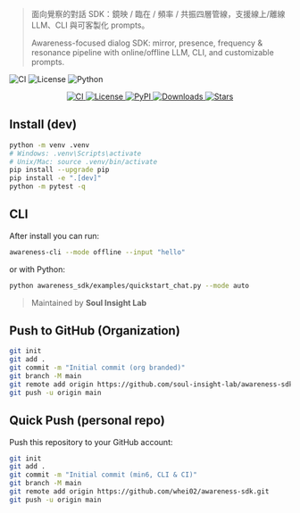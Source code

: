 > 面向覺察的對話 SDK：鏡映 / 臨在 / 頻率 / 共振四層管線，支援線上/離線 LLM、CLI 與可客製化 prompts。
>
> Awareness-focused dialog SDK: mirror, presence, frequency & resonance pipeline with online/offline LLM, CLI, and customizable prompts.

![CI](https://github.com/whei02/awareness-sdk/actions/workflows/ci.yml/badge.svg?branch=main)
![License](https://img.shields.io/badge/License-MIT-green.svg)
![Python](https://img.shields.io/badge/python-3.9%2B-blue.svg)

<p align="center">
  <a href="https://github.com/YOUR_GH_USERNAME/awareness-sdk/actions/workflows/ci.yml">
    <img alt="CI" src="https://img.shields.io/github/actions/workflow/status/YOUR_GH_USERNAME/awareness-sdk/ci.yml?branch=main">
  </a>
  <a href="https://github.com/YOUR_GH_USERNAME/awareness-sdk/blob/main/LICENSE">
    <img alt="License" src="https://img.shields.io/badge/License-MIT-green.svg">
  </a>
  <a href="https://pypi.org/project/awareness-sdk/">
    <img alt="PyPI" src="https://img.shields.io/pypi/v/awareness-sdk.svg">
  </a>
  <a href="https://pepy.tech/project/awareness-sdk">
    <img alt="Downloads" src="https://img.shields.io/pypi/dm/awareness-sdk.svg">
  </a>
  <a href="https://github.com/YOUR_GH_USERNAME/awareness-sdk">
    <img alt="Stars" src="https://img.shields.io/github/stars/YOUR_GH_USERNAME/awareness-sdk?style=social">
  </a>
</p>


## Install (dev)
```bash
python -m venv .venv
# Windows: .venv\Scripts\activate
# Unix/Mac: source .venv/bin/activate
pip install --upgrade pip
pip install -e ".[dev]"
python -m pytest -q
```

## CLI
After install you can run:
```bash
awareness-cli --mode offline --input "hello"
```
or with Python:
```bash
python awareness_sdk/examples/quickstart_chat.py --mode auto
```


> Maintained by **Soul Insight Lab**

## Push to GitHub (Organization)
```bash
git init
git add .
git commit -m "Initial commit (org branded)"
git branch -M main
git remote add origin https://github.com/soul-insight-lab/awareness-sdk.git
git push -u origin main
```


## Quick Push (personal repo)
Push this repository to your GitHub account:

```bash
git init
git add .
git commit -m "Initial commit (min6, CLI & CI)"
git branch -M main
git remote add origin https://github.com/whei02/awareness-sdk.git
git push -u origin main
```

